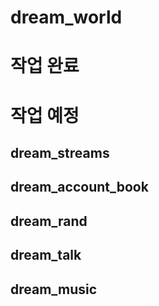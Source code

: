 # dream_world

# 작업 완료

# 작업 예정

## dream_streams

## dream_account_book

## dream_rand

## dream_talk

## dream_music
